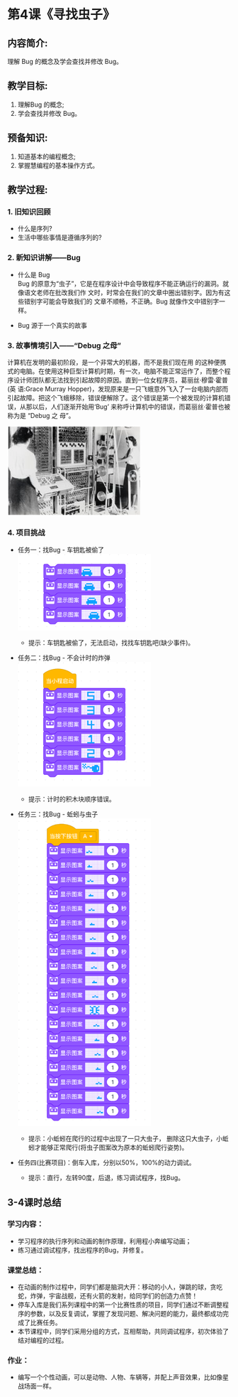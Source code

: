 <!-- # 机器人编程入门学习 -->
<style>
  .width150 {
      width: 150px;
  }
  .width300 {
      width: 300px;
  }
  .width600 {
      width: 600px;
  }
</style>

# 第4课《寻找虫子》

## 内容简介:
理解 Bug 的概念及学会查找并修改 Bug。

## 教学目标:
1. 理解Bug 的概念; 
2. 学会查找并修改 Bug。

## 预备知识:
1. 知道基本的编程概念;
1. 掌握慧编程的基本操作方式。


## 教学过程:

### 1. 旧知识回顾
- 什么是序列?
- 生活中哪些事情是遵循序列的?

### 2. 新知识讲解——Bug
- 什么是 Bug  
    Bug 的原意为“虫子”，它是在程序设计中会导致程序不能正确运行的漏洞。就像语文老师在批改我们作 文时，时常会在我们的文章中圈出错别字。因为有这些错别字可能会导致我们的 文章不顺畅，不正确。Bug 就像作文中错别字一样。

- Bug 源于一个真实的故事

### 3. 故事情境引入——“Debug 之母”
计算机在发明的最初阶段，是一个非常大的机器，而不是我们现在用 的这种便携式的电脑。在使用这种巨型计算机时期，有一次，电脑不能正常运作了，而整个程序设计师团队都无法找到引起故障的原因。直到一位女程序员，葛丽丝·穆雷·霍普(英 语:Grace Murray Hopper)，发现原来是一只飞蛾意外飞入了一台电脑内部而 引起故障。把这个飞蛾移除，错误便解除了。这个错误是第一个被发现的计算机错误，从那以后，人们逐渐开始用‘Bug’ 来称呼计算机中的错误，而葛丽丝·霍普也被称为是 “Debug 之 母”。

<img src="./images/4-1.png" class="width300" />

### 4. 项目挑战

- 任务一：找Bug - 车钥匙被偷了  
  <img src="./images/4-2.png" class="width300" />
   - 提示：车钥匙被偷了，无法启动，找找车钥匙吧(缺少事件)。

- 任务二：找Bug - 不会计时的炸弹  
  <img src="./images/4-3.png" class="width300" />
  - 提示：计时的积木块顺序错误。

- 任务三：找Bug - 蚯蚓与虫子  
  <img src="./images/3-4.png" class="width300" />
  - 提示：小蚯蚓在爬行的过程中出现了一只大虫子， 删除这只大虫子，小蚯蚓才能够正常爬行(将虫子图案改为原本的蚯蚓爬行姿势)。

- 任务四(比赛项目)：倒车入库，分别以50%，100%的动力调试。 
  - 提示：直行，左转90度，后退，练习调试程序，找Bug。


## 3-4课时总结

### 学习内容：
* 学习程序的执行序列和动画的制作原理，利用程小奔编写动画；
* 练习通过调试程序，找出程序的Bug，并修复。

### 课堂总结：
* 在动画的制作过程中，同学们都是脑洞大开：移动的小人，弹跳的球，贪吃蛇，炸弹，宇宙战舰，还有火箭的发射，给同学们的创造力点赞！
* 停车入库是我们系列课程中的第一个比赛性质的项目，同学们通过不断调整程序的参数，以及反复调试，掌握了发现问题、解决问题的能力，最终都成功完成了比赛任务。
* 本节课程中，同学们采用分组的方式，互相帮助，共同调试程序，初次体验了结对编程的过程。

### 作业：
* 编写一个个性动画，可以是动物、人物、车辆等，并配上声音效果，比如像星战场面一样。
